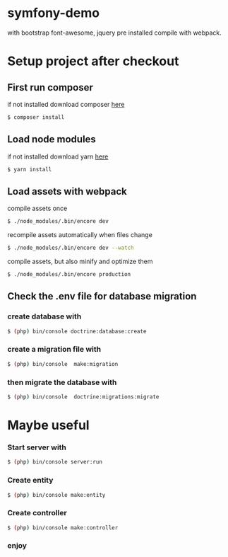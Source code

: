 # symfony-demo
with bootstrap font-awesome, jquery pre installed
compile with webpack.
# Setup project after checkout
## First run composer
if not installed download composer [here](https://getcomposer.org/doc/00-intro.md#using-the-installer)
```bash
$ composer install
```
## Load node modules
if not installed download yarn [here](https://yarnpkg.com/lang/en/docs/install/#windows-stable)
```bash
$ yarn install
```
## Load assets with webpack
compile assets once
```bash
$ ./node_modules/.bin/encore dev
```
recompile assets automatically when files change
```bash
$ ./node_modules/.bin/encore dev --watch
```
compile assets, but also minify and optimize them
```bash
$ ./node_modules/.bin/encore production
```

## Check the .env file for database migration
### create database with
```bash
$ (php) bin/console doctrine:database:create
```
### create a migration file with
```bash
$ (php) bin/console  make:migration
```
### then migrate the database with
```bash
$ (php) bin/console  doctrine:migrations:migrate
```

# Maybe useful


### Start server with
```bash
$ (php) bin/console server:run
```
### Create entity
```bash
$ (php) bin/console make:entity
```
### Create controller
```bash
$ (php) bin/console make:controller
```

### enjoy